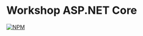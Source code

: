 # Workshop ASP.NET Core 
[![NPM](https://img.shields.io/github/license/jehveiga/workshop-asp-net-core-mvc)](https://github.com/jehveiga/workshop-asp-net-core-mvc/blob/master/LICENSE)

